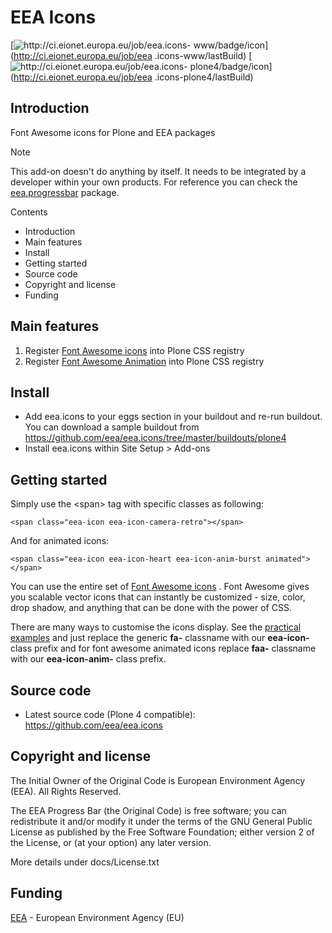 #  EEA Icons

[![http://ci.eionet.europa.eu/job/eea.icons-
www/badge/icon](https://camo.githubusercontent.com/c54e963efbc933a064673471b2c8d2fb903b67f3/687474703a2f2f63692e65696f6e65742e6575726f70612e65752f6a6f622f6565612e69636f6e732d7777772f62616467652f69636f6e)](http://ci.eionet.europa.eu/job/eea
.icons-www/lastBuild) [![http://ci.eionet.europa.eu/job/eea.icons-
plone4/badge/icon](https://camo.githubusercontent.com/c75f2febfb0501e6517e10ac1d3ae3e224f8a31b/687474703a2f2f63692e65696f6e65742e6575726f70612e65752f6a6f622f6565612e69636f6e732d706c6f6e65342f62616467652f69636f6e)](http://ci.eionet.europa.eu/job/eea
.icons-plone4/lastBuild)

##  Introduction

Font Awesome icons for Plone and EEA packages

Note

This add-on doesn't do anything by itself. It needs to be integrated by a
developer within your own products. For reference you can check the
[eea.progressbar](http://eea.github.com/docs/eea.progressbar) package.

Contents

  * Introduction
  * Main features
  * Install
  * Getting started
  * Source code
  * Copyright and license
  * Funding

##  Main features

  1. Register [Font Awesome icons](http://fontawesome.io/icons/) into Plone CSS registry
  2. Register [Font Awesome Animation](http://l-lin.github.io/font-awesome-animation/) into Plone CSS registry

##  Install

  * Add eea.icons to your eggs section in your buildout and re-run buildout. You can download a sample buildout from <https://github.com/eea/eea.icons/tree/master/buildouts/plone4>
  * Install eea.icons within Site Setup &gt; Add-ons

##  Getting started

Simply use the &lt;span&gt; tag with specific classes as following:

    
    
    <span class="eea-icon eea-icon-camera-retro"></span>
    

And for animated icons:

    
    
    <span class="eea-icon eea-icon-heart eea-icon-anim-burst animated"></span>
    

You can use the entire set of [Font Awesome
icons](http://fontawesome.io/icons/) . Font Awesome gives you scalable vector
icons that can instantly be customized - size, color, drop shadow, and
anything that can be done with the power of CSS.

There are many ways to customise the icons display. See the [practical
examples](http://fontawesome.io/examples/) and just replace the generic
**fa-** classname with our **eea-icon-** class prefix and for font awesome
animated icons replace **faa-** classname with our **eea-icon-anim-** class
prefix.

##  Source code

  * Latest source code (Plone 4 compatible): <https://github.com/eea/eea.icons>

##  Copyright and license

The Initial Owner of the Original Code is European Environment Agency (EEA).
All Rights Reserved.

The EEA Progress Bar (the Original Code) is free software; you can
redistribute it and/or modify it under the terms of the GNU General Public
License as published by the Free Software Foundation; either version 2 of the
License, or (at your option) any later version.

More details under docs/License.txt

##  Funding

[EEA](http://www.eea.europa.eu/) \- European Environment Agency (EU)


